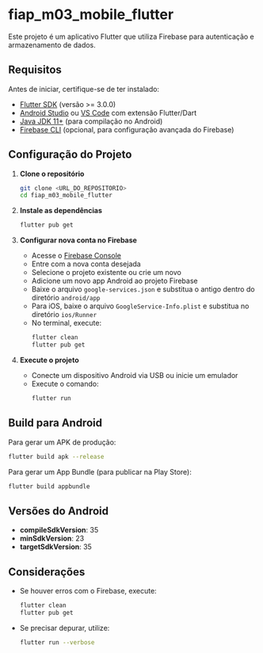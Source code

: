 # fiap_m03_mobile_flutter

Este projeto é um aplicativo Flutter que utiliza Firebase para autenticação e armazenamento de dados.

## Requisitos

Antes de iniciar, certifique-se de ter instalado:

- [Flutter SDK](https://flutter.dev/docs/get-started/install) (versão >= 3.0.0)
- [Android Studio](https://developer.android.com/studio) ou [VS Code](https://code.visualstudio.com/) com extensão Flutter/Dart
- [Java JDK 11+](https://www.oracle.com/java/technologies/javase-downloads.html) (para compilação no Android)
- [Firebase CLI](https://firebase.google.com/docs/cli) (opcional, para configuração avançada do Firebase)

## Configuração do Projeto

1. **Clone o repositório**

   ```sh
   git clone <URL_DO_REPOSITORIO>
   cd fiap_m03_mobile_flutter
   ```

2. **Instale as dependências**

   ```sh
   flutter pub get
   ```

3. **Configurar nova conta no Firebase**

   - Acesse o [Firebase Console](https://console.firebase.google.com/)
   - Entre com a nova conta desejada
   - Selecione o projeto existente ou crie um novo
   - Adicione um novo app Android ao projeto Firebase
   - Baixe o arquivo `google-services.json` e substitua o antigo dentro do diretório `android/app`
   - Para iOS, baixe o arquivo `GoogleService-Info.plist` e substitua no diretório `ios/Runner`
   - No terminal, execute:
     ```sh
     flutter clean
     flutter pub get
     ```

4. **Execute o projeto**
   - Conecte um dispositivo Android via USB ou inicie um emulador
   - Execute o comando:
     ```sh
     flutter run
     ```

## Build para Android

Para gerar um APK de produção:

```sh
flutter build apk --release
```

Para gerar um App Bundle (para publicar na Play Store):

```sh
flutter build appbundle
```

## Versões do Android

- **compileSdkVersion**: 35
- **minSdkVersion**: 23
- **targetSdkVersion**: 35

## Considerações

- Se houver erros com o Firebase, execute:
  ```sh
  flutter clean
  flutter pub get
  ```
- Se precisar depurar, utilize:
  ```sh
  flutter run --verbose
  ```
